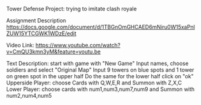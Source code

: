 Tower Defense Project:
trying to imitate clash royale



Assignment Description
https://docs.google.com/document/d/1TBGnOmGHCAED6mNiru0W15xaPnlZUW15YTCGWK1WDzE/edit

Video Link:
https://www.youtube.com/watch?v=CmQU3kmn3yM&feature=youtu.be



Text Description:
start with game with "New Game"
Input names, choose soldiers and select "Original Map"
Input 9 towers on blue spots and 1 tower on green spot in the upper half
Do the same for the lower half
click on "ok"
Upperside Player: choose Cards with Q,W,E,R and Summon with Z,X,C
Lower Player: choose cards with num1,num3,num7,num9 and Summon with num2,num4,num5
